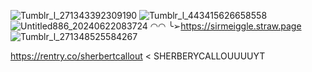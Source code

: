![Tumblr_l_271343392309190](https://github.com/unkindentity/unkindentity/assets/172919129/a3f59c8b-7c9c-49a5-8210-7889ed089606)
![Tumblr_l_443415626658558](https://github.com/unkindentity/unkindentity/assets/172919129/89ea69d9-e884-43aa-b446-52790171facd)
![Untitled886_20240622083724](https://github.com/unkindentity/unkindentity/assets/172919129/703fb5be-5be5-4cec-9b40-977a37ace791)
◠◠ ╰➢https://sirmeiggle.straw.page
![Tumblr_l_271348525584267](https://github.com/unkindentity/unkindentity/assets/172919129/696f78b7-08df-4956-aa82-74309d35d59f)

https://rentry.co/sherbertcallout < SHERBERYCALLOUUUUYT
